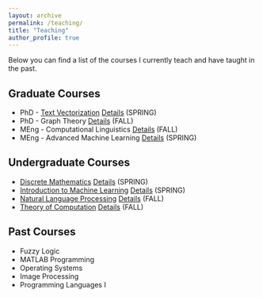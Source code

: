 ```yaml
---
layout: archive
permalink: /teaching/
title: "Teaching"
author_profile: true
---
```


Below you can find a list of the courses I currently teach and have taught in the past.

## Graduate Courses
* PhD - [Text Vectorization](/teaching/T2V) [Details](https://ebs.cu.edu.tr/En/Course/Information/663694) (SPRING)
* PhD - Graph Theory [Details](https://ebs.cu.edu.tr/En/Course/Information/663709) (FALL)
* MEng - Computational Linguistics  [Details](https://ebs.cu.edu.tr/En/Course/Information/663761) (FALL)
* MEng - Advanced Machine Learning   [Details](https://ebs.cu.edu.tr/En/Course/Information/663775) (SPRING)

## Undergraduate Courses
* [Discrete Mathematics](/teaching/DiM)  [Details](https://ebs.cu.edu.tr/En/Course/Information/663624) (SPRING)
* [Introduction to Machine Learning](/teaching/IML)  [Details](https://ebs.cu.edu.tr/En/Course/Information/663673) (SPRING)
* [Natural Language Processing](/teaching/NLP)  [Details](https://ebs.cu.edu.tr/En/Course/Information/663655) (FALL)
* [Theory of Computation](/teaching/ToC)  [Details](https://ebs.cu.edu.tr/En/Course/Information/663587) (FALL)

## Past Courses
* Fuzzy Logic  
* MATLAB Programming  
* Operating Systems  
* Image Processing  
* Programming Languages I  
